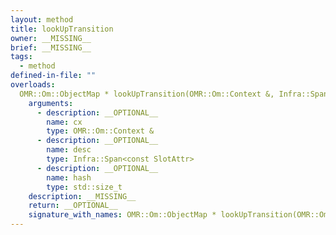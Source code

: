 ```yaml
---
layout: method
title: lookUpTransition
owner: __MISSING__
brief: __MISSING__
tags:
  - method
defined-in-file: ""
overloads:
  OMR::Om::ObjectMap * lookUpTransition(OMR::Om::Context &, Infra::Span<const SlotAttr>, std::size_t):
    arguments:
      - description: __OPTIONAL__
        name: cx
        type: OMR::Om::Context &
      - description: __OPTIONAL__
        name: desc
        type: Infra::Span<const SlotAttr>
      - description: __OPTIONAL__
        name: hash
        type: std::size_t
    description: __MISSING__
    return: __OPTIONAL__
    signature_with_names: OMR::Om::ObjectMap * lookUpTransition(OMR::Om::Context & cx, Infra::Span<const SlotAttr> desc, std::size_t hash)
---
```

